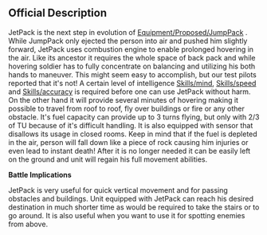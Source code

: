 ## Official Description

JetPack is the next step in evolution of
[Equipment/Proposed/JumpPack](Equipment/Proposed/JumpPack "wikilink") .
While JumpPack only ejected the person into air and pushed him slightly
forward, JetPack uses combustion engine to enable prolonged hovering in
the air. Like its ancestor it requires the whole space of back pack and
while hovering soldier has to fully concentrate on balancing and
utilizing his both hands to maneuver. This might seem easy to
accomplish, but our test pilots reported that it's not! A certain level
of intelligence [Skills/mind](Skills/mind "wikilink"),
[Skills/speed](Skills/speed "wikilink") and
[Skills/accuracy](Skills/accuracy "wikilink") is required before one can
use JetPack without harm. On the other hand it will provide several
minutes of hovering making it possible to travel from roof to roof, fly
over buildings or fire or any other obstacle. It's fuel capacity can
provide up to 3 turns flying, but only with 2/3 of TU because of it's
difficult handling. It is also equipped with sensor that disallows its
usage in closed rooms. Keep in mind that if the fuel is depleted in the
air, person will fall down like a piece of rock causing him injuries or
even lead to instant death! After it is no longer needed it can be
easily left on the ground and unit will regain his full movement
abilities.

**Battle Implications**

JetPack is very useful for quick vertical movement and for passing
obstacles and buildings. Unit equipped with JetPack can reach his
desired destination in much shorter time as would be required to take
the stairs or to go around. It is also useful when you want to use it
for spotting enemies from above.